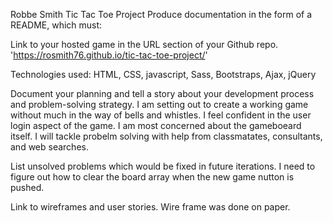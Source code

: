 Robbe Smith
Tic Tac Toe Project
Produce documentation in the form of a README, which must:

Link to your hosted game in the URL section of your Github repo.
'https://rosmith76.github.io/tic-tac-toe-project/'

Technologies used: HTML, CSS, javascript, Sass, Bootstraps, Ajax, jQuery

Document your planning and tell a story about your development process and
problem-solving strategy.
I am setting out to create a working game without much in the way of bells and
whistles. I feel confident in the user login aspect of the game. I am most
concerned about the gameboeard itself. I will tackle probelm solving with help
from classmatates, consultants, and web searches.

List unsolved problems which would be fixed in future iterations.
I need to figure out how to clear the board array when the new game nutton is
pushed.

Link to wireframes and user stories.
Wire frame was done on paper.
